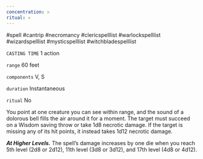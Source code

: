 ```yaml
---
concentration: 𐄂
ritual: 𐄂
---
```

#spell #cantrip #necromancy #clericspelllist #warlockspelllist #wizardspelllist #mysticspelllist #witchbladespelllist

`CASTING TIME`
1 action

`range`
60 feet

`components`
V, S

`duration`
Instantaneous

`ritual`
No

You point at one creature you can see within range, and the sound of a dolorous bell fills the air around it for a moment. The target must succeed on a Wisdom saving throw or take 1d8 necrotic damage. If the target is missing any of its hit points, it instead takes 1d12 necrotic damage.

**_At Higher Levels._** The spell’s damage increases by one die when you reach 5th level (2d8 or 2d12), 11th level (3d8 or 3d12), and 17th level (4d8 or 4d12).